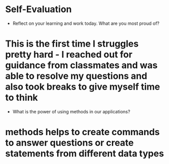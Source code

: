 # Self-Evaluation

- Reflect on your learning and work today. What are you most proud of?
# This is the first time I struggles pretty hard - I reached out for guidance from classmates and was able to resolve my questions and also took breaks to give myself time to think 
- What is the power of using methods in our applications?
# methods helps to create commands to answer questions or create statements from different data types